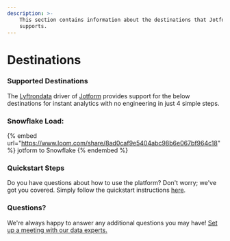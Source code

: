```yaml
---
description: >-
    This section contains information about the destinations that Jotform
    supports.
---
```


# Destinations

### Supported Destinations

The [Lyftrondata](https://www.lyftrondata.com/) driver of [Jotform](https://www.lyftrondata.com/integration/business-analytics/jot-form/) provides support for the below destinations for instant analytics with no engineering in just 4 simple steps.

### Snowflake Load:

{% embed url="https://www.loom.com/share/8ad0caf9e5404abc98b6e067bf964c18" %}
jotform to Snowflake
{% endembed %}

### Quickstart Steps

Do you have questions about how to use the platform? Don't worry; we've got you covered. Simply follow the quickstart instructions [here](README.md).

### Questions? <a href="#questions" id="questions"></a>

We're always happy to answer any additional questions you may have! [Set up a meeting with our data experts.](https://www.lyftrondata.com/book-a-meeting/)
